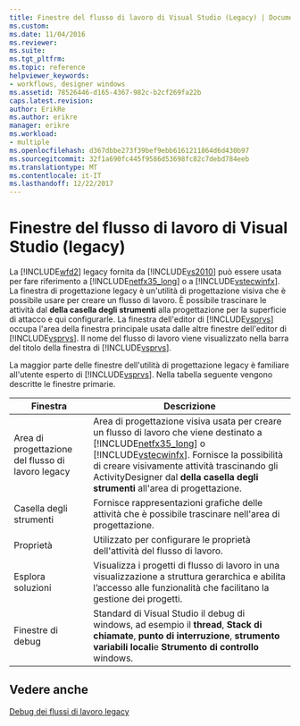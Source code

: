 ```yaml
---
title: Finestre del flusso di lavoro di Visual Studio (Legacy) | Documenti Microsoft
ms.custom: 
ms.date: 11/04/2016
ms.reviewer: 
ms.suite: 
ms.tgt_pltfrm: 
ms.topic: reference
helpviewer_keywords:
- workflows, designer windows
ms.assetid: 78526446-d165-4367-982c-b2cf269fa22b
caps.latest.revision: 
author: ErikRe
ms.author: erikre
manager: erikre
ms.workload:
- multiple
ms.openlocfilehash: d367dbbe273f39bef9ebb6161211864d6d430b97
ms.sourcegitcommit: 32f1a690fc445f9586d53698fc82c7debd784eeb
ms.translationtype: MT
ms.contentlocale: it-IT
ms.lasthandoff: 12/22/2017
---
```

# <a name="visual-studio-workflow-windows-legacy"></a>Finestre del flusso di lavoro di Visual Studio (legacy)
La [!INCLUDE[wfd2](../workflow-designer/includes/wfd2_md.md)] legacy fornita da [!INCLUDE[vs2010](../misc/includes/vs2010_md.md)] può essere usata per fare riferimento a [!INCLUDE[netfx35_long](../workflow-designer/includes/netfx35_long_md.md)] o a [!INCLUDE[vstecwinfx](../workflow-designer/includes/vstecwinfx_md.md)]. La finestra di progettazione legacy è un'utilità di progettazione visiva che è possibile usare per creare un flusso di lavoro. È possibile trascinare le attività dal **della casella degli strumenti** alla progettazione per la superficie di attacco e qui configurarle. La finestra dell'editor di [!INCLUDE[vsprvs](../code-quality/includes/vsprvs_md.md)] occupa l'area della finestra principale usata dalle altre finestre dell'editor di [!INCLUDE[vsprvs](../code-quality/includes/vsprvs_md.md)]. Il nome del flusso di lavoro viene visualizzato nella barra del titolo della finestra di [!INCLUDE[vsprvs](../code-quality/includes/vsprvs_md.md)].  
  
 La maggior parte delle finestre dell'utilità di progettazione legacy è familiare all'utente esperto di [!INCLUDE[vsprvs](../code-quality/includes/vsprvs_md.md)]. Nella tabella seguente vengono descritte le finestre primarie.  
  
|Finestra|Descrizione|  
|------------|-----------------|  
|Area di progettazione del flusso di lavoro legacy|Area di progettazione visiva usata per creare un flusso di lavoro che viene destinato a [!INCLUDE[netfx35_long](../workflow-designer/includes/netfx35_long_md.md)] o [!INCLUDE[vstecwinfx](../workflow-designer/includes/vstecwinfx_md.md)]. Fornisce la possibilità di creare visivamente attività trascinando gli ActivityDesigner dal **della casella degli strumenti** all'area di progettazione.|  
|Casella degli strumenti|Fornisce rappresentazioni grafiche delle attività che è possibile trascinare nell'area di progettazione.|  
|Proprietà|Utilizzato per configurare le proprietà dell'attività del flusso di lavoro.|  
|Esplora soluzioni|Visualizza i progetti di flusso di lavoro in una visualizzazione a struttura gerarchica e abilita l’accesso alle funzionalità che facilitano la gestione dei progetti.|  
|Finestre di debug|Standard di Visual Studio il debug di windows, ad esempio il **thread**, **Stack di chiamate**, **punto di interruzione**, **strumento variabili locali**e **Strumento di controllo** windows.|  
  
## <a name="see-also"></a>Vedere anche  
 [Debug dei flussi di lavoro legacy](../workflow-designer/debugging-legacy-workflows.md)